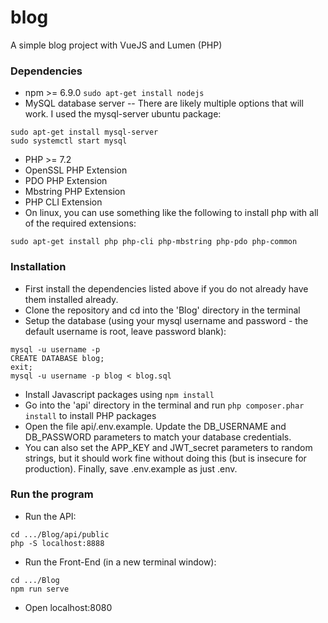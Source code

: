 # blog
A simple blog project with VueJS and Lumen (PHP)

### Dependencies
- npm >= 6.9.0 ```sudo apt-get install nodejs```
- MySQL database server
-- There are likely multiple options that will work. I used the mysql-server ubuntu package:
```
sudo apt-get install mysql-server
sudo systemctl start mysql
```
- PHP >= 7.2
- OpenSSL PHP Extension
- PDO PHP Extension
- Mbstring PHP Extension
- PHP CLI Extension
- On linux, you can use something like the following to install php with all of the required extensions:
```
sudo apt-get install php php-cli php-mbstring php-pdo php-common
```

### Installation
- First install the dependencies listed above if you do not already have them installed already.
- Clone the repository and cd into the 'Blog' directory in the terminal
- Setup the database (using your mysql username and password - the default username is root, leave password blank):
```
mysql -u username -p
CREATE DATABASE blog;
exit;
mysql -u username -p blog < blog.sql
```
- Install Javascript packages using `npm install`
- Go into the 'api' directory in the terminal and run `php composer.phar install` to install PHP packages
- Open the file api/.env.example. Update the DB_USERNAME and DB_PASSWORD parameters to match your database credentials.
- You can also set the APP_KEY and JWT_secret parameters to random strings, but it should work fine without doing this (but is insecure for production). Finally, save .env.example as just .env.

### Run the program
- Run the API:
```
cd .../Blog/api/public
php -S localhost:8888
```
- Run the Front-End (in a new terminal window):
```
cd .../Blog
npm run serve
```
- Open localhost:8080
